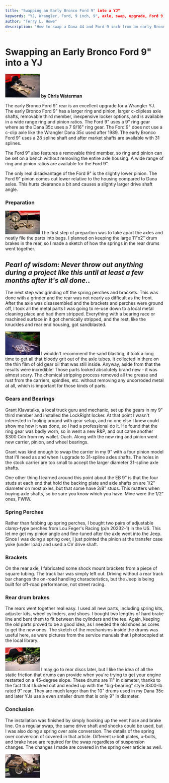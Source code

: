 ```yaml
---
title: "Swapping an Early Bronco Ford 9" into a YJ"
keywords: "YJ, Wrangler, Ford, 9 inch, 9", axle, swap, upgrade, Ford 9, Bronco"
author: "Terry L. Howe"
description: "How to swap a Dana 44 and Ford 9 inch from an early Bronco into a Jeep Wrangler YJ."
---
```

# Swapping an Early Bronco Ford 9" into a YJ

[![...and rear (note how close the lengths are)](/images/axle/updates/fordeb/rearcmp_.jpg)](/images/axle/updates/fordeb/rearcmp.jpg) **by Chris Waterman**

The early Bronco Ford 9" rear is an excellent upgrade for a Wrangler YJ. The early Bronco Ford 9" has a larger ring and pinion, larger c-clipless axle shafts, removable third member, inexpensive locker options, and is available in a wide range ring and pinion ratios. The Ford 9" uses a 9" ring gear where as the Dana 35c uses a 7 9/16" ring gear. The Ford 9" does not use a c-clip axle like the Wrangler Dana 35c used after 1989. The early Bronco Ford 9" uses a 28 spline shaft and after market shafts are available with 31 splines.

The Ford 9" also features a removable third member, so ring and pinion can be set on a bench without removing the entire axle housing. A wide range of ring and pinion ratios are available for the Ford 9".

The only real disadvantage of the Ford 9" is the slightly lower pinion. The Ford 9" pinion comes out lower relative to the housing compared to Dana axles. This hurts clearance a bit and causes a slightly larger drive shaft angle.

### Preparation

[![Rear end parts after tear-down. Nice shade of green, eh?](/images/axle/updates/fordeb/rearprt_.jpg)](/images/axle/updates/fordeb/rearprt.jpg) The first step of prepartion was to take apart the axles and neatly file the parts into bags. I planned on keeping the large 11"x2" drum brakes in the rear, so I made a sketch of how the springs in the rear drums went together.

_Pearl of wisdom: Never throw out anything during a project like this until at least a few months after it's all done._.   
---  
The next step was grinding off the spring perches and brackets. This was done with a grinder and the rear was not nearly as difficult as the front. After the axle was disassembled and the brackets and perches were ground off, I took all the metal parts I was going to re-use down to a local metal cleaning place and had them stripped. Everything with a bearing race or machined surface in it got chemically stripped, and the rest, like the knuckles and rear end housing, got sandblasted.

[![Fresh from the cleaners](/images/axle/updates/fordeb/clean_.jpg)](/images/axle/updates/fordeb/clean.jpg) I wouldn't recommend the sand blasting, it took a long time to get all that bloody grit out of the axle tubes. It collected in there on the thin film of old gear oil that was still inside. Anyway, aside from that the results were incredible! Those parts looked absolutely brand new - it was almost scary. The chemical stripping process removed all the grease and rust from the carriers, spindles, etc. without removing any uncorroded metal at all, which is important for those kinds of parts.

### Gears and Bearings

Grant Klavatalks, a local truck guru and mechanic, set up the gears in my 9" third member and installed the LockRight locker. At that point I wasn't interested in fooling around with gear setup, and no one else I knew could show me how it was done, so I had a professional do it. He found that the ring gear was badly worn, so in went a new R&P, and out came another $300 Cdn from my wallet. Ouch. Along with the new ring and pinion went new carrier, pinion, and wheel bearings.

Grant was kind enough to swap the carrier in my 9" with a four pinion model that I'll need as and when I upgrade to 31-spline axles shafts. The holes in the stock carrier are too small to accept the larger diameter 31-spline axle shafts.

One other thing I learned around this point about the EB 9" is that the four studs at each end that hold the backing plate and axle shafts on are 1/2" diameter on most axles, but that some have 3/8" studs. This matters when buying axle shafts, so be sure you know which you have. Mine were the 1/2" ones, FWIW.

### Spring Perches

Rather than fabbing up spring perches, I bought two pairs of adjustable clamp-type perches from Lou Feger's Racing (p/n 20232-1) in the US. This let me get my pinion angle and fine-tuned after the axle went into the Jeep. Since I was doing a spring over, I just pointed the pinion at the transfer case yoke (under load) and used a CV drive shaft.

### Brackets

On the rear axle, I fabricated some shock mount brackets from a piece of square tubing. The track bar was simply left out. Driving without a rear track bar changes the on-road handling characteristics, but the Jeep is being built for off-road performance, not street racing.

### Rear drum brakes

The rears went together real easy. I used all new parts, including spring kits, adjuster kits, wheel cylinders, and shoes. I bought two lengths of hard brake line and bent them to fit between the cylinders and the tee. Again, keeping the old parts proved to be a good idea, as I needed the old shoes as cores to get the new ones. The sketch of the mechanisms inside the drums was useful here, as were pictures from the service manuals that I photocopied at the local library.

[![New 11" drums vs. old YJ 10" drums](/images/axle/updates/fordeb/rearbrk_.jpg)](/images/axle/updates/fordeb/rearbrk.jpg) I may go to rear discs later, but I like the idea of all the static friction that drums can provide when you're trying to get your engine restarted on a 45-degree slope. These drums are 11" in diameter, thanks to the fact that I lucked out and ended up with the "big-bearing" style 3300-lb rated 9" rear. They are much larger than the 10" drums used in my Dana 35c and later YJs use a even smaller drum that is only 9" in diameter.

### Conclusion

The installation was finished by simply hooking up the vent hose and brake line. On a regular swap, the same drive shaft and shocks could be used, but I was also doing a spring over axle conversion. The details of the spring over conversion of covered in that article. Different u-bolt plates, u-bolts, and brake hose are required for the swap regardless of suspension changes. The changes I made are covered in the spring over article as well.

[![Rear shock bracket and driveshaft detail](/images/axle/updates/fordeb/rrshaft_.jpg)](/images/axle/updates/fordeb/rrshaft.jpg)